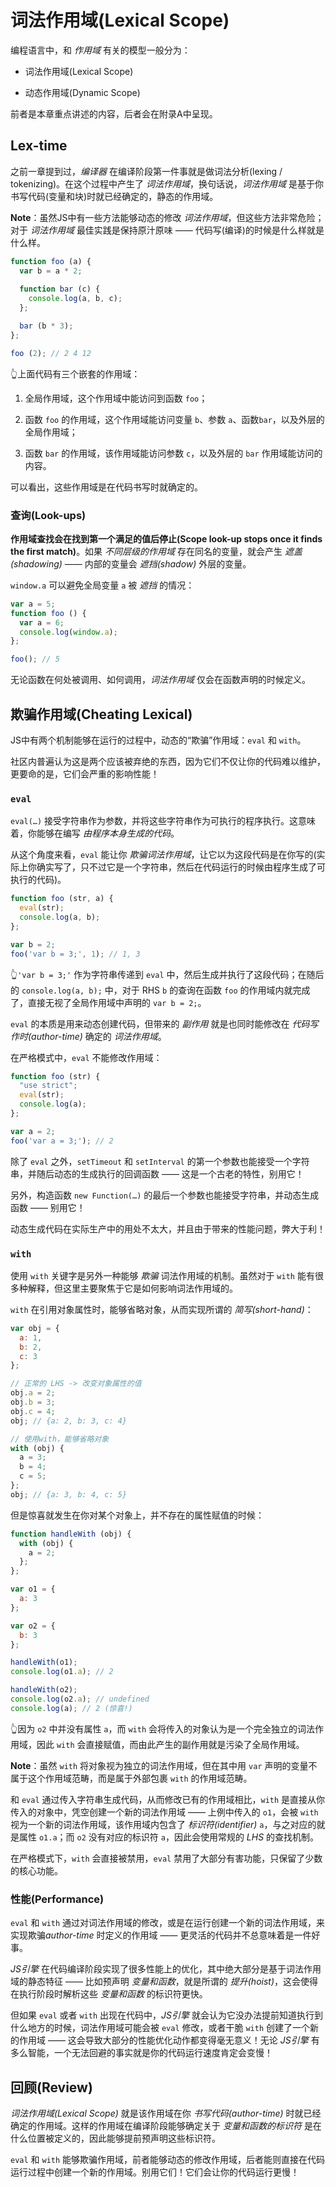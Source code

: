 # 词法作用域(Lexical Scope)
编程语言中，和 *作用域* 有关的模型一般分为：
- 词法作用域(Lexical Scope)

- 动态作用域(Dynamic Scope)

前者是本章重点讲述的内容，后者会在附录A中呈现。

## Lex-time
之前一章提到过，*编译器* 在编译阶段第一件事就是做词法分析(lexing / tokenizing)。在这个过程中产生了 *词法作用域*，换句话说，*词法作用域* 是基于你书写代码(变量和块)时就已经确定的，静态的作用域。

**Note**：虽然JS中有一些方法能够动态的修改 *词法作用域*，但这些方法非常危险；对于 *词法作用域* 最佳实践是保持原汁原味 —— 代码写(编译)的时候是什么样就是什么样。

```javascript
function foo (a) {
  var b = a * 2;
  
  function bar (c) {
    console.log(a, b, c);
  };

  bar (b * 3);
};

foo (2); // 2 4 12
```
👆上面代码有三个嵌套的作用域：
1. 全局作用域，这个作用域中能访问到函数 `foo`；

2. 函数 `foo` 的作用域，这个作用域能访问变量 `b`、参数 `a`、函数`bar`，以及外层的全局作用域；

3. 函数 `bar` 的作用域，该作用域能访问参数 `c`，以及外层的 `bar` 作用域能访问的内容。

可以看出，这些作用域是在代码书写时就确定的。

### 查询(Look-ups)
**作用域查找会在找到第一个满足的值后停止(Scope look-up stops once it finds the first match)**。如果 *不同层级的作用域* 存在同名的变量，就会产生 *遮盖(shadowing)* —— 内部的变量会 *遮挡(shadow)* 外层的变量。

`window.a` 可以避免全局变量 `a` 被 *遮挡* 的情况：
```javascript
var a = 5;
function foo () {
  var a = 6;
  console.log(window.a);
};

foo(); // 5
```

无论函数在何处被调用、如何调用，*词法作用域* 仅会在函数声明的时候定义。

## 欺骗作用域(Cheating Lexical)
JS中有两个机制能够在运行的过程中，动态的“欺骗”作用域：`eval` 和 `with`。

社区内普遍认为这是两个应该被弃绝的东西，因为它们不仅让你的代码难以维护，更要命的是，它们会严重的影响性能！

### `eval`
`eval(…)` 接受字符串作为参数，并将这些字符串作为可执行的程序执行。这意味着，你能够在编写 *由程序本身生成的代码*。

从这个角度来看，`eval` 能让你 *欺骗词法作用域*，让它以为这段代码是在你写的(实际上你确实写了，只不过它是一个字符串，然后在代码运行的时候由程序生成了可执行的代码)。

```javascript
function foo (str, a) {
  eval(str);
  console.log(a, b);
};

var b = 2;
foo('var b = 3;', 1); // 1, 3
```
👆`'var b = 3;'` 作为字符串传递到 `eval` 中，然后生成并执行了这段代码；在随后的 `console.log(a, b);` 中，对于 RHS `b` 的查询在函数 `foo` 的作用域内就完成了，直接无视了全局作用域中声明的 `var b = 2;`。

`eval` 的本质是用来动态创建代码，但带来的 *副作用* 就是也同时能修改在 *代码写作时(author-time)* 确定的 *词法作用域*。

在严格模式中，`eval` 不能修改作用域：
```javascript
function foo (str) {
  "use strict";
  eval(str);
  console.log(a);
};

var a = 2;
foo('var a = 3;'); // 2
```

除了 `eval` 之外，`setTimeout` 和 `setInterval` 的第一个参数也能接受一个字符串，并随后动态的生成执行的回调函数 —— 这是一个古老的特性，别用它！

另外，构造函数 `new Function(…)` 的最后一个参数也能接受字符串，并动态生成函数 —— 别用它！

动态生成代码在实际生产中的用处不太大，并且由于带来的性能问题，弊大于利！

### `with`
使用 `with` 关键字是另外一种能够 *欺骗* 词法作用域的机制。虽然对于 `with` 能有很多种解释，但这里主要聚焦于它是如何影响词法作用域的。

`with` 在引用对象属性时，能够省略对象，从而实现所谓的 *简写(short-hand)*：
```javascript
var obj = {
  a: 1,
  b: 2,
  c: 3
};

// 正常的 LHS -> 改变对象属性的值
obj.a = 2;
obj.b = 3;
obj.c = 4;
obj; // {a: 2, b: 3, c: 4}

// 使用with，能够省略对象
with (obj) {
  a = 3;
  b = 4;
  c = 5;
};
obj; // {a: 3, b: 4, c: 5}
```

但是惊喜就发生在你对某个对象上，并不存在的属性赋值的时候：
```javascript
function handleWith (obj) {
  with (obj) {
    a = 2;
  };
};

var o1 = {
  a: 3
};

var o2 = {
  b: 3
};

handleWith(o1);
console.log(o1.a); // 2

handleWith(o2);
console.log(o2.a); // undefined
console.log(a); // 2 (惊喜!)
```
👆因为 `o2` 中并没有属性 `a`，而 `with` 会将传入的对象认为是一个完全独立的词法作用域，因此 `with` 会直接赋值，而由此产生的副作用就是污染了全局作用域。

**Note**：虽然 `with` 将对象视为独立的词法作用域，但在其中用 `var` 声明的变量不属于这个作用域范畴，而是属于外部包裹 `with` 的作用域范畴。

和 `eval` 通过传入字符串生成代码，从而修改已有的作用域相比，`with` 是直接从你传入的对象中，凭空创建一个新的词法作用域 —— 上例中传入的 `o1`，会被 `with` 视为一个新的词法作用域，该作用域内包含了 *标识符(identifier)* `a`，与之对应的就是属性 `o1.a`；而 `o2` 没有对应的标识符 `a`，因此会使用常规的 *LHS* 的查找机制。

在严格模式下，`with` 会直接被禁用，`eval` 禁用了大部分有害功能，只保留了少数的核心功能。

### 性能(Performance)
`eval` 和 `with` 通过对词法作用域的修改，或是在运行创建一个新的词法作用域，来实现欺骗*author-time* 时定义的作用域 —— 更灵活的代码并不总意味着是一件好事。

*JS引擎* 在代码编译阶段实现了很多性能上的优化，其中绝大部分是基于词法作用域的静态特征 —— 比如预声明 *变量和函数*，就是所谓的 *提升(hoist)*，这会使得在执行阶段时解析这些 *变量和函数* 的标识符更快。

但如果 `eval` 或者 `with` 出现在代码中，*JS引擎* 就会认为它没办法提前知道执行到什么地方的时候，词法作用域可能会被 `eval` 修改，或者干脆 `with` 创建了一个新的作用域 —— 这会导致大部分的性能优化动作都变得毫无意义！无论 *JS引擎* 有多么智能，一个无法回避的事实就是你的代码运行速度肯定会变慢！

## 回顾(Review)
*词法作用域(Lexical Scope)* 就是该作用域在你 *书写代码(author-time)* 时就已经确定的作用域。这样的作用域在编译阶段能够确定关于 *变量和函数的标识符* 是在什么位置被定义的，因此能够提前预声明这些标识符。

`eval` 和 `with` 能够欺骗作用域，前者能够动态的修改作用域，后者能则直接在代码运行过程中创建一个新的作用域。别用它们！它们会让你的代码运行更慢！

